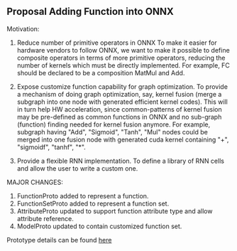 ## Proposal Adding Function into ONNX

Motivation:
1.  Reduce number of primitive operators in ONNX
To make it easier for hardware vendors to follow ONNX, we want to make it possible to define composite operators in terms of more primitive operators, reducing the number of kernels which must be directly implemented. For example, FC should be declared to be a composition MatMul and Add. 

2. Expose customize function capability for graph optimization. 
To provide a mechanism of doing graph optimization, say, kernel fusion (merge a subgraph into one node with generated efficient kernel codes). This will in turn help HW acceleration, since common-patterns of kernel fusion may be pre-defined as common functions in ONNX and no sub-graph (function) finding needed for kernel fusion anymore. For example, subgraph having "Add", "Sigmoid", "Tanh", "Mul" nodes could be merged into one fusion node with generated cuda kernel containing "+", "sigmoidf", "tanhf", "*". 

3. Provide a flexible RNN implementation. 
To define a library of RNN cells and allow the user to write a custom one. 

MAJOR CHANGES:
1.	FunctionProto added to represent a function.
2.	FunctionSetProto added to represent a function set.
3.	AttributeProto updated to support function attribute type and allow attribute reference.
4.	ModelProto updated to contain customized function set.

Prototype details can be found [here](https://github.com/linkerzhang/onnx/blob/kezhan/add_function_private/onnx/onnx.in.proto)
